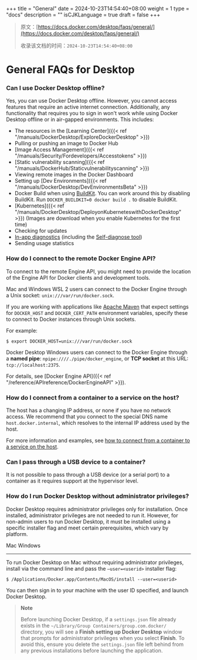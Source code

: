 +++
title = "General"
date = 2024-10-23T14:54:40+08:00
weight = 1
type = "docs"
description = ""
isCJKLanguage = true
draft = false
+++

> 原文：[https://docs.docker.com/desktop/faqs/general/](https://docs.docker.com/desktop/faqs/general/)
>
> 收录该文档的时间：`2024-10-23T14:54:40+08:00`

# General FAQs for Desktop

### Can I use Docker Desktop offline?

Yes, you can use Docker Desktop offline. However, you cannot access features that require an active internet connection. Additionally, any functionality that requires you to sign in won't work while using Docker Desktop offline or in air-gapped environments. This includes:

- The resources in the [Learning Center]({{< ref "/manuals/DockerDesktop/ExploreDockerDesktop" >}})
- Pulling or pushing an image to Docker Hub
- [Image Access Management]({{< ref "/manuals/Security/Fordevelopers/Accesstokens" >}})
- [Static vulnerability scanning]({{< ref "/manuals/DockerHub/Staticvulnerabilityscanning" >}})
- Viewing remote images in the Docker Dashboard
- Setting up [Dev Environments]({{< ref "/manuals/DockerDesktop/DevEnvironmentsBeta" >}})
- Docker Build when using [BuildKit](https://docs.docker.com/build/buildkit/#getting-started). You can work around this by disabling BuildKit. Run `DOCKER_BUILDKIT=0 docker build .` to disable BuildKit.
- [Kubernetes]({{< ref "/manuals/DockerDesktop/DeployonKuberneteswithDockerDesktop" >}}) (Images are download when you enable Kubernetes for the first time)
- Checking for updates
- [In-app diagnostics](https://docs.docker.com/desktop/troubleshoot/#diagnose-from-the-app) (including the [Self-diagnose tool](https://docs.docker.com/desktop/troubleshoot/#diagnose-from-the-app))
- Sending usage statistics

### How do I connect to the remote Docker Engine API?

To connect to the remote Engine API, you might need to provide the location of the Engine API for Docker clients and development tools.

Mac and Windows WSL 2 users can connect to the Docker Engine through a Unix socket: `unix:///var/run/docker.sock`.

If you are working with applications like [Apache Maven](https://maven.apache.org/) that expect settings for `DOCKER_HOST` and `DOCKER_CERT_PATH` environment variables, specify these to connect to Docker instances through Unix sockets.

For example:



```console
$ export DOCKER_HOST=unix:///var/run/docker.sock
```

Docker Desktop Windows users can connect to the Docker Engine through a **named pipe**: `npipe:////./pipe/docker_engine`, or **TCP socket** at this URL: `tcp://localhost:2375`.

For details, see [Docker Engine API]({{< ref "/reference/APIreference/DockerEngineAPI" >}}).

### How do I connect from a container to a service on the host?

The host has a changing IP address, or none if you have no network access. We recommend that you connect to the special DNS name `host.docker.internal`, which resolves to the internal IP address used by the host.

For more information and examples, see [how to connect from a container to a service on the host](https://docs.docker.com/desktop/networking/#i-want-to-connect-from-a-container-to-a-service-on-the-host).

### Can I pass through a USB device to a container?

It is not possible to pass through a USB device (or a serial port) to a container as it requires support at the hypervisor level.

### How do I run Docker Desktop without administrator privileges?

Docker Desktop requires administrator privileges only for installation. Once installed, administrator privileges are not needed to run it. However, for non-admin users to run Docker Desktop, it must be installed using a specific installer flag and meet certain prerequisites, which vary by platform.

Mac Windows

------

To run Docker Desktop on Mac without requiring administrator privileges, install via the command line and pass the `—user=<userid>` installer flag:



```console
$ /Applications/Docker.app/Contents/MacOS/install --user=<userid>
```

You can then sign in to your machine with the user ID specified, and launch Docker Desktop.

> **Note**
>
> 
>
> Before launching Docker Desktop, if a `settings.json` file already exists in the `~/Library/Group Containers/group.com.docker/` directory, you will see a **Finish setting up Docker Desktop** window that prompts for administrator privileges when you select **Finish**. To avoid this, ensure you delete the `settings.json` file left behind from any previous installations before launching the application.
